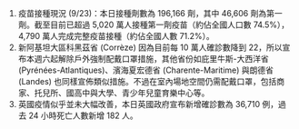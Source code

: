 1. 疫苗接種現況 (9/23)：本日接種劑數為 196,166 劑，其中 46,606 劑為第一劑。截至目前已超過 5,020 萬人接種第一劑疫苗（約佔全國人口數 74.5%），4,790 萬人完成完整疫苗接種（約佔全國人數 71.2%）。
1. 新阿基坦大區科黑茲省 (Corrèze) 因為目前每 10 萬人確診數降到 22，所以宣布本週六起解除戶外強制配戴口罩措施，其他省份如庇里牛斯-大西洋省 (Pyrénées-Atlantiques)、濱海夏宏德省 (Charente-Maritime) 與朗德省 (Landes) 也同樣宣佈類似措施。不過在室內場地空間仍需配戴口罩，包括商家、托兒所、國高中與大學、青少年兒童育樂中心等。
1. 英國疫情似乎並未大幅改善，本日英國政府宣布新增確診數為 36,710 例，過去 24 小時死亡人數新增 182 人。
